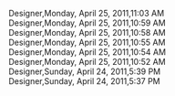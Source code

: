 ﻿Designer,Monday, April 25, 2011,11:03 AM  Designer,Monday, April 25, 2011,10:59 AM  Designer,Monday, April 25, 2011,10:58 AM  Designer,Monday, April 25, 2011,10:55 AM  Designer,Monday, April 25, 2011,10:54 AM  Designer,Monday, April 25, 2011,10:52 AM  Designer,Sunday, April 24, 2011,5:39 PM  Designer,Sunday, April 24, 2011,5:37 PM